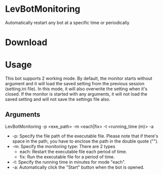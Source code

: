# LevBotMonitoring
Automatically restart any bot at a specific time or periodically

# Download

# Usage
This bot supports 2 working mode. By default, the monitor starts without argument and it will load the saved setting from the previous session (setting.ini file). In this mode, it will also overwrite the setting when it's closed.  If the monitor is started with any arguments, it will not load the saved setting and will not save the settings file also.

## Arguments

LevBotMonitoring -p <exe_path> -m <each|fix> -t <running_time (m)> -a

* -p: Specify the file path of the executable file. Please note that if there's space in the path, you have to enclose the path in the double quote ("").
* -m: Specify the monitoring type: There are 2 types
    * each: Restart the executable file each period of time.
    * fix: Run the executable file for a period of time.
* -t: Specify the running time in minutes for mode "each".
* -a: Automatically click the "Start" button when the bot is opened.
